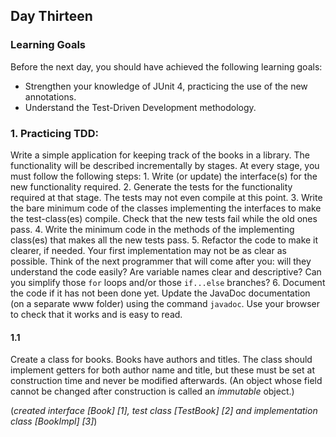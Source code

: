 ## Day Thirteen

### Learning Goals

Before the next day, you should have achieved the following learning goals:
  * Strengthen your knowledge of JUnit 4, practicing the use of the new annotations.
  * Understand the Test-Driven Development methodology.

### 1. Practicing TDD:

Write a simple application for keeping track of the books in a library. The functionality will be described
incrementally by stages. At every stage, you must follow the following steps:
	1. Write (or update) the interface(s) for the new functionality required.
	2. Generate the tests for the functionality required at that stage. The tests may not even compile at this point.
	3. Write the bare minimum code of the classes implementing the interfaces to make the test-class(es) compile.
	  Check that the new tests fail while the old ones pass.
	4. Write the minimum code in the methods of the implementing class(es) that makes all the new tests pass.
	5. Refactor the code to make it clearer, if needed. Your first implementation may not be as clear as possible.
	  Think of the next programmer that will come after you: will they understand the code easily? Are variable names
	  clear and descriptive? Can you simplify those `for` loops and/or those `if...else` branches?
	6. Document the code if it has not been done yet. Update the JavaDoc documentation (on a separate www folder)
	   using the command `javadoc`. Use your browser to check that it works and is easy to read.

#### 1.1

Create a class for books. Books have authors and titles. The class should implement getters for both author name
and title, but these must be set at construction time and never be modified afterwards.
(An object whose field cannot be changed after construction is called an *immutable* object.)

(*created interface [Book] [1], test class [TestBook] [2] and implementation class [BookImpl] [3]*)

